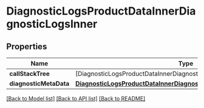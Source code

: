 # DiagnosticLogsProductDataInnerDiagnosticLogsInner

## Properties
Name | Type | Description | Notes
------------ | ------------- | ------------- | -------------
**callStackTree** | [DiagnosticLogsProductDataInnerDiagnosticLogsInnerCallStackTreeInner] |  | [optional] 
**diagnosticMetaData** | [**DiagnosticLogsProductDataInnerDiagnosticLogsInnerDiagnosticMetaData**](DiagnosticLogsProductDataInnerDiagnosticLogsInnerDiagnosticMetaData.md) |  | [optional] 

[[Back to Model list]](../README.md#documentation-for-models) [[Back to API list]](../README.md#documentation-for-api-endpoints) [[Back to README]](../README.md)


